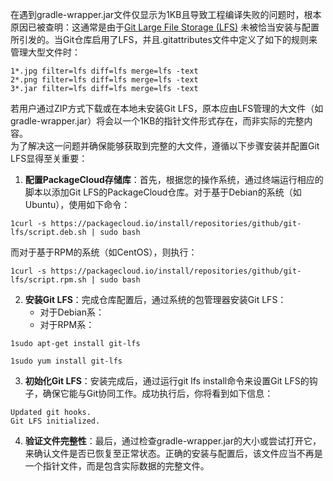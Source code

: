 
在遇到gradle-wrapper.jar文件仅显示为1KB且导致工程编译失败的问题时，根本原因已被查明：这通常是由于[Git Large File Storage (LFS)](https://docs.github.com/zh/repositories/working-with-files/managing-large-files/about-git-large-file-storage) 未被恰当安装与配置所引发的。当Git仓库启用了LFS，并且.gitattributes文件中定义了如下的规则来管理大型文件时：
```
1*.jpg filter=lfs diff=lfs merge=lfs -text
2*.png filter=lfs diff=lfs merge=lfs -text
3*.jar filter=lfs diff=lfs merge=lfs -text
```
若用户通过ZIP方式下载或在本地未安装Git LFS，原本应由LFS管理的大文件（如gradle-wrapper.jar）将会以一个1KB的指针文件形式存在，而非实际的完整内容。<br />为了解决这一问题并确保能够获取到完整的大文件，遵循以下步骤安装并配置Git LFS显得至关重要：

1. **配置PackageCloud存储库**：首先，根据您的操作系统，通过终端运行相应的脚本以添加Git LFS的PackageCloud仓库。对于基于Debian的系统（如Ubuntu），使用如下命令：
```
1curl -s https://packagecloud.io/install/repositories/github/git-lfs/script.deb.sh | sudo bash
```
而对于基于RPM的系统（如CentOS），则执行：
```
1curl -s https://packagecloud.io/install/repositories/github/git-lfs/script.rpm.sh | sudo bash
```

2. **安装Git LFS**：完成仓库配置后，通过系统的包管理器安装Git LFS：
   - 对于Debian系：
   - 对于RPM系：
```
1sudo apt-get install git-lfs
```
```
1sudo yum install git-lfs
```

3. **初始化Git LFS**：安装完成后，通过运行git lfs install命令来设置Git LFS的钩子，确保它能与Git协同工作。成功执行后，你将看到如下信息：
```
Updated git hooks.
Git LFS initialized.
```

4. **验证文件完整性**：最后，通过检查gradle-wrapper.jar的大小或尝试打开它，来确认文件是否已恢复至正常状态。正确的安装与配置后，该文件应当不再是一个指针文件，而是包含实际数据的完整文件。
